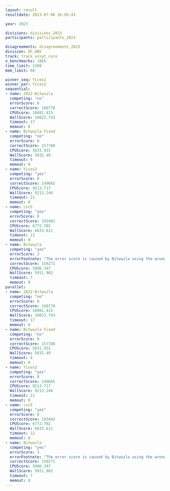 ```yaml
---
layout: result
resultdate: 2023-07-06 16:05:43

year: 2023

divisions: divisions_2023
participants: participants_2023

disagreements: disagreements_2023
division: QF_ABV
track: track_unsat_core
n_benchmarks: 1865
time_limit: 1200
mem_limit: 60

winner_seq: Yices2
winner_par: Yices2
sequential:
- name: 2022-Bitwuzla
  competing: "no"
  errorScore: 0
  correctScore: 160770
  CPUScore: 10081.415
  WallScore: 10022.743
  timeout: 17
  memout: 0
- name: Bitwuzla Fixed
  competing: "no"
  errorScore: 0
  correctScore: 157780
  CPUScore: 5831.931
  WallScore: 5832.49
  timeout: 8
  memout: 0
- name: Yices2
  competing: "yes"
  errorScore: 0
  correctScore: 149665
  CPUScore: 9213.717
  WallScore: 9213.246
  timeout: 21
  memout: 0
- name: cvc5
  competing: "yes"
  errorScore: 0
  correctScore: 103483
  CPUScore: 6772.702
  WallScore: 6633.611
  timeout: 12
  memout: 0
- name: Bitwuzla
  competing: "yes"
  errorScore: 3
  errorFootnote: "The error score is caused by Bitwuzla using the wrong names in the unsat core output (syntactic problems).  It does not indicate an unsoundness."
  correctScore: 159271
  CPUScore: 5906.347
  WallScore: 5911.902
  timeout: 7
  memout: 0
parallel:
- name: 2022-Bitwuzla
  competing: "no"
  errorScore: 0
  correctScore: 160770
  CPUScore: 10081.415
  WallScore: 10022.743
  timeout: 17
  memout: 0
- name: Bitwuzla Fixed
  competing: "no"
  errorScore: 0
  correctScore: 157780
  CPUScore: 5831.931
  WallScore: 5832.49
  timeout: 8
  memout: 0
- name: Yices2
  competing: "yes"
  errorScore: 0
  correctScore: 149665
  CPUScore: 9213.717
  WallScore: 9213.246
  timeout: 21
  memout: 0
- name: cvc5
  competing: "yes"
  errorScore: 0
  correctScore: 103483
  CPUScore: 6772.702
  WallScore: 6633.611
  timeout: 12
  memout: 0
- name: Bitwuzla
  competing: "yes"
  errorScore: 3
  errorFootnote: "The error score is caused by Bitwuzla using the wrong names in the unsat core output (syntactic problems).  It does not indicate an unsoundness."
  correctScore: 159271
  CPUScore: 5906.347
  WallScore: 5911.902
  timeout: 7
  memout: 0
---
```

